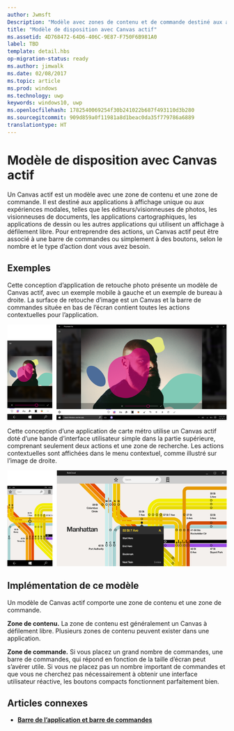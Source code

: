 ```yaml
---
author: Jwmsft
Description: "Modèle avec zones de contenu et de commande destiné aux apps à affichage unique ou aux expériences modales (ex.&#58; visionneuses de photos/documents ou autres apps utilisant un affichage à défilement libre)."
title: "Modèle de disposition avec Canvas actif"
ms.assetid: 4D768472-64D6-406C-9E87-F750F6B981A0
label: TBD
template: detail.hbs
op-migration-status: ready
ms.author: jimwalk
ms.date: 02/08/2017
ms.topic: article
ms.prod: windows
ms.technology: uwp
keywords: windows10, uwp
ms.openlocfilehash: 1782540069254f30b241022b687f493110d3b280
ms.sourcegitcommit: 909d859a0f11981a8d1beac0da35f779786a6889
translationtype: HT
---
```

# <a name="active-canvas-layout-pattern"></a>Modèle de disposition avec Canvas actif

Un Canvas actif est un modèle avec une zone de contenu et une zone de commande. Il est destiné aux applications à affichage unique ou aux expériences modales, telles que les éditeurs/visionneuses de photos, les visionneuses de documents, les applications cartographiques, les applications de dessin ou les autres applications qui utilisent un affichage à défilement libre. Pour entreprendre des actions, un Canvas actif peut être associé à une barre de commandes ou simplement à des boutons, selon le nombre et le type d’action dont vous avez besoin.

## <a name="examples"></a>Exemples

Cette conception d’application de retouche photo présente un modèle de Canvas actif, avec un exemple mobile à gauche et un exemple de bureau à droite. La surface de retouche d’image est un Canvas et la barre de commandes située en bas de l’écran contient toutes les actions contextuelles pour l’application.

![Exemple d’éditeur de photos utilisant un modèle de Canvas actif](images/uap-photo-pc-phone-700.png)

Cette conception d’une application de carte métro utilise un Canvas actif doté d’une bande d’interface utilisateur simple dans la partie supérieure, comprenant seulement deux actions et une zone de recherche. Les actions contextuelles sont affichées dans le menu contextuel, comme illustré sur l’image de droite.

![Exemple d’application cartographique utilisant un modèle de Canvas actif](images/uap-subway-pc-phone-700.png)


## <a name="implementing-this-pattern"></a>Implémentation de ce modèle

Un modèle de Canvas actif comporte une zone de contenu et une zone de commande.

**Zone de contenu.**  La zone de contenu est généralement un Canvas à défilement libre. Plusieurs zones de contenu peuvent exister dans une application.

**Zone de commande.**  Si vous placez un grand nombre de commandes, une barre de commandes, qui répond en fonction de la taille d’écran peut s’avérer utile. Si vous ne placez pas un nombre important de commandes et que vous ne cherchez pas nécessairement à obtenir une interface utilisateur réactive, les boutons compacts fonctionnent parfaitement bien.



## <a name="related-articles"></a>Articles connexes

-   [**Barre de l’application et barre de commandes**](../controls-and-patterns/app-bars.md)
